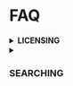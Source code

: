 # FAQ

<details>
<summary>
  <strong>LICENSING</strong>
</summary>
  
<details>
  
<summary>
Can I continue to use icons in current and future commercial projects after my subscription is canceled
</summary> 
The answer is very simple!
  </details>
   </details>
   

<details>
<summary>
  <h3>SEARCHING</h3>
</summary>
<details>
<summary>
 How can I search an Icon?  
</summary>

Enter a query and press search!

  </details>
</details>
  
